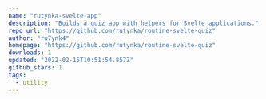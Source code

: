 ```yaml
---
name: "rutynka-svelte-app"
description: "Builds a quiz app with helpers for Svelte applications."
repo_url: "https://github.com/rutynka/routine-svelte-quiz"
author: "ru7ynk4"
homepage: "https://github.com/rutynka/routine-svelte-quiz"
downloads: 1
updated: "2022-02-15T10:51:54.857Z"
github_stars: 1
tags: 
  - utility
---
```

